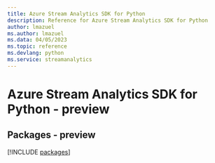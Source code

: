 ```yaml
---
title: Azure Stream Analytics SDK for Python
description: Reference for Azure Stream Analytics SDK for Python
author: lmazuel
ms.author: lmazuel
ms.data: 04/05/2023
ms.topic: reference
ms.devlang: python
ms.service: streamanalytics
---
```

# Azure Stream Analytics SDK for Python - preview
## Packages - preview
[!INCLUDE [packages](stream-analytics-index.md)]